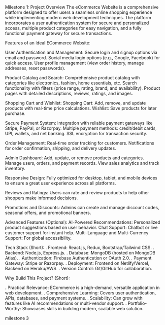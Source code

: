 Milestone 1: Project Overview The eCommerce Website is a comprehensive platform designed to offer users a seamless online shopping experience while implementing modern web development techniques. The platform incorporates a user authentication system for secure and personalized access, multiple product categories for easy navigation, and a fully functional payment gateway for secure transactions.

Features of an Ideal ECommerce Website:

User Authentication and Management:
Secure login and signup options via email and password. Social media login options (e.g., Google, Facebook) for quick access. User profile management (view order history, manage addresses, reset passwords).

Product Catalog and Search:
Comprehensive product catalog with categories like electronics, fashion, home essentials, etc. Search functionality with filters (price range, rating, brand, and availability). Product pages with detailed descriptions, reviews, ratings, and images.

Shopping Cart and Wishlist:
Shopping Cart: Add, remove, and update products with real-time price calculations. Wishlist: Save products for later purchase.

Secure Payment System:
Integration with reliable payment gateways like Stripe, PayPal, or Razorpay. Multiple payment methods: credit/debit cards, UPI, wallets, and net banking. SSL encryption for transaction security.

Order Management:
Real-time order tracking for customers. Notifications for order confirmation, shipping, and delivery updates.

Admin Dashboard:
Add, update, or remove products and categories. Manage users, orders, and payment records. View sales analytics and track inventory.

Responsive Design:
Fully optimized for desktop, tablet, and mobile devices to ensure a great user experience across all platforms.

Reviews and Ratings:
Users can rate and review products to help other shoppers make informed decisions.

Promotions and Discounts:
Admins can create and manage discount codes, seasonal offers, and promotional banners.

Advanced Features (Optional):
AI-Powered Recommendations: Personalized product suggestions based on user behavior. Chat Support: Chatbot or live customer support for instant help. Multi-Language and Multi-Currency Support: For global accessibility.

Tech Stack (Short): . Frontend: React.js, Redux, Bootstrap/Tailwind CSS. . Backend: Node.js, Express.js. . Database: MongoDB (hosted on MongoDB Atlas). . Authentication: Firebase Authentication or OAuth 2.0. . Payment Gateway: Stripe or Razorpay. . Deployment: Frontend on Netlify/Vercel, Backend on Heroku/AWS. . Version Control: Git/GitHub for collaboration.

Why Build This Project? (Short):

. Practical Relevance: ECommerce is a high-demand, versatile application in web development. . Comprehensive Learning: Covers user authentication, APIs, databases, and payment systems. . Scalability: Can grow with features like AI recommendations or multi-vendor support. . Portfolio-Worthy: Showcases skills in building modern, scalable web solution. 

milestone 3